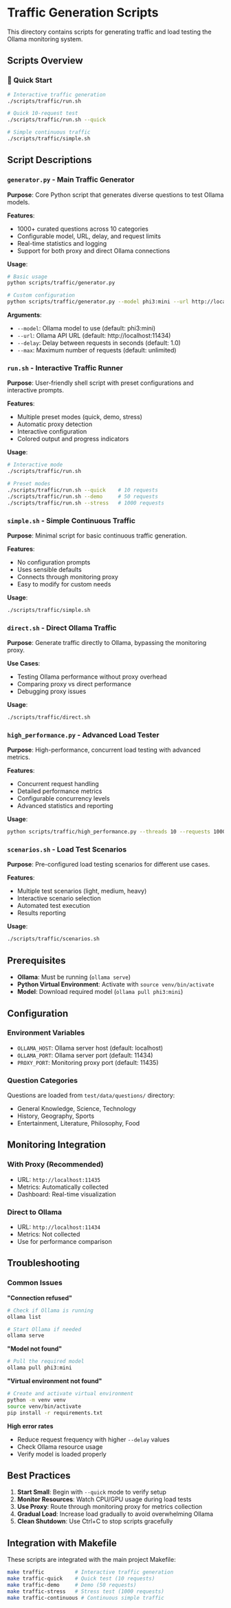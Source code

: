 # Traffic Generation Scripts

This directory contains scripts for generating traffic and load testing the Ollama monitoring system.

## Scripts Overview

### 🚀 Quick Start
```bash
# Interactive traffic generation
./scripts/traffic/run.sh

# Quick 10-request test
./scripts/traffic/run.sh --quick

# Simple continuous traffic
./scripts/traffic/simple.sh
```

## Script Descriptions

### `generator.py` - Main Traffic Generator
**Purpose**: Core Python script that generates diverse questions to test Ollama models.

**Features**:
- 1000+ curated questions across 10 categories
- Configurable model, URL, delay, and request limits
- Real-time statistics and logging
- Support for both proxy and direct Ollama connections

**Usage**:
```bash
# Basic usage
python scripts/traffic/generator.py

# Custom configuration
python scripts/traffic/generator.py --model phi3:mini --url http://localhost:11435 --delay 1.0 --max 50
```

**Arguments**:
- `--model`: Ollama model to use (default: phi3:mini)
- `--url`: Ollama API URL (default: http://localhost:11434)
- `--delay`: Delay between requests in seconds (default: 1.0)
- `--max`: Maximum number of requests (default: unlimited)

### `run.sh` - Interactive Traffic Runner
**Purpose**: User-friendly shell script with preset configurations and interactive prompts.

**Features**:
- Multiple preset modes (quick, demo, stress)
- Automatic proxy detection
- Interactive configuration
- Colored output and progress indicators

**Usage**:
```bash
# Interactive mode
./scripts/traffic/run.sh

# Preset modes
./scripts/traffic/run.sh --quick    # 10 requests
./scripts/traffic/run.sh --demo     # 50 requests
./scripts/traffic/run.sh --stress   # 1000 requests
```

### `simple.sh` - Simple Continuous Traffic
**Purpose**: Minimal script for basic continuous traffic generation.

**Features**:
- No configuration prompts
- Uses sensible defaults
- Connects through monitoring proxy
- Easy to modify for custom needs

**Usage**:
```bash
./scripts/traffic/simple.sh
```

### `direct.sh` - Direct Ollama Traffic
**Purpose**: Generate traffic directly to Ollama, bypassing the monitoring proxy.

**Use Cases**:
- Testing Ollama performance without proxy overhead
- Comparing proxy vs direct performance
- Debugging proxy issues

**Usage**:
```bash
./scripts/traffic/direct.sh
```

### `high_performance.py` - Advanced Load Tester
**Purpose**: High-performance, concurrent load testing with advanced metrics.

**Features**:
- Concurrent request handling
- Detailed performance metrics
- Configurable concurrency levels
- Advanced statistics and reporting

**Usage**:
```bash
python scripts/traffic/high_performance.py --threads 10 --requests 1000
```

### `scenarios.sh` - Load Test Scenarios
**Purpose**: Pre-configured load testing scenarios for different use cases.

**Features**:
- Multiple test scenarios (light, medium, heavy)
- Interactive scenario selection
- Automated test execution
- Results reporting

**Usage**:
```bash
./scripts/traffic/scenarios.sh
```

## Prerequisites

- **Ollama**: Must be running (`ollama serve`)
- **Python Virtual Environment**: Activate with `source venv/bin/activate`
- **Model**: Download required model (`ollama pull phi3:mini`)

## Configuration

### Environment Variables
- `OLLAMA_HOST`: Ollama server host (default: localhost)
- `OLLAMA_PORT`: Ollama server port (default: 11434)
- `PROXY_PORT`: Monitoring proxy port (default: 11435)

### Question Categories
Questions are loaded from `test/data/questions/` directory:
- General Knowledge, Science, Technology
- History, Geography, Sports
- Entertainment, Literature, Philosophy, Food

## Monitoring Integration

### With Proxy (Recommended)
- URL: `http://localhost:11435`
- Metrics: Automatically collected
- Dashboard: Real-time visualization

### Direct to Ollama
- URL: `http://localhost:11434`
- Metrics: Not collected
- Use for performance comparison

## Troubleshooting

### Common Issues

**"Connection refused"**
```bash
# Check if Ollama is running
ollama list

# Start Ollama if needed
ollama serve
```

**"Model not found"**
```bash
# Pull the required model
ollama pull phi3:mini
```

**"Virtual environment not found"**
```bash
# Create and activate virtual environment
python -m venv venv
source venv/bin/activate
pip install -r requirements.txt
```

**High error rates**
- Reduce request frequency with higher `--delay` values
- Check Ollama resource usage
- Verify model is loaded properly

## Best Practices

1. **Start Small**: Begin with `--quick` mode to verify setup
2. **Monitor Resources**: Watch CPU/GPU usage during load tests
3. **Use Proxy**: Route through monitoring proxy for metrics collection
4. **Gradual Load**: Increase load gradually to avoid overwhelming Ollama
5. **Clean Shutdown**: Use Ctrl+C to stop scripts gracefully

## Integration with Makefile

These scripts are integrated with the main project Makefile:

```bash
make traffic          # Interactive traffic generation
make traffic-quick    # Quick test (10 requests)
make traffic-demo     # Demo (50 requests)
make traffic-stress   # Stress test (1000 requests)
make traffic-continuous # Continuous simple traffic
```